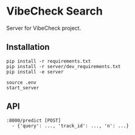 # VibeCheck Search

Server for VibeCheck project. 

## Installation

```shell
pip install -r requirements.txt
pip install -r server/dev_requirements.txt
pip install -e server

source .env
start_server
```

## API

```
:8000/predict [POST]
  - {'query': ..., 'track_id': ..., 'n': ...}
```
